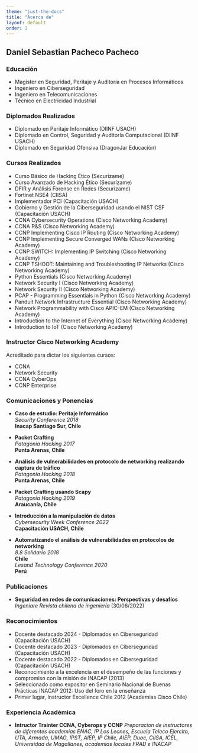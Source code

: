 ```yaml
---
theme: "just-the-docs"
title: "Acerca de"
layout: default
order: 2
---
```

## Daniel Sebastian Pacheco Pacheco

### Educación
- Magíster en Seguridad, Peritaje y Auditoría en Procesos Informáticos
- Ingeniero en Ciberseguridad
- Ingeniero en Telecomunicaciones
- Técnico en Electricidad Industrial

### Diplomados Realizados
- Diplomado en Peritaje Informático (DIINF USACH)
- Diplomado en Control, Seguridad y Auditoría Computacional (DIINF USACH)
- Diplomado en Seguridad Ofensiva (DragonJar Educación)

### Cursos Realizados
- Curso Básico de Hacking Ético (Securízame)
- Curso Avanzado de Hacking Ético (Securízame)
- DFIR y Análisis Forense en Redes (Securízame)
- Fortinet NSE4 (CIISA)
- Implementador PCI (Capacitación USACH)
- Gobierno y Gestión de la Ciberseguridad usando el NIST CSF (Capacitación USACH)
- CCNA Cybersecurity Operations (Cisco Networking Academy)
- CCNA R&S (Cisco Networking Academy)
- CCNP Implementing Cisco IP Routing (Cisco Networking Academy)
- CCNP Implementing Secure Converged WANs (Cisco Networking Academy)
- CCNP SWITCH: Implementing IP Switching (Cisco Networking Academy)
- CCNP TSHOOT: Maintaining and Troubleshooting IP Networks (Cisco Networking Academy)
- Python Essentials (Cisco Networking Academy)
- Network Security I (Cisco Networking Academy)
- Network Security II (Cisco Networking Academy)
- PCAP - Programming Essentials in Python (Cisco Networking Academy)
- Panduit Network Infrastructure Essential (Cisco Networking Academy)
- Network Programmability with Cisco APIC-EM (Cisco Networking Academy)
- Introduction to the Internet of Everything (Cisco Networking Academy)
- Introduction to IoT (Cisco Networking Academy)

### Instructor Cisco Networking Academy
Acreditado para dictar los siguientes cursos:
- CCNA
- Network Security
- CCNA CyberOps
- CCNP Enterprise

### Comunicaciones y Ponencias

* **Caso de estudio: Peritaje Informático**  
  _Security Conference 2018_  
  **Inacap Santiago Sur, Chile**

* **Packet Crafting**  
  _Patagonia Hacking 2017_  
  **Punta Arenas, Chile**

* **Análisis de vulnerabilidades en protocolo de networking realizando captura de tráfico**  
  _Patagonia Hacking 2018_  
  **Punta Arenas, Chile**

* **Packet Crafting usando Scapy**  
  _Patagonia Hacking 2019_  
  **Araucanía, Chile**

* **Introducción a la manipulación de datos**  
  _Cybersecurity Week Conference 2022_  
  **Capacitación USACH, Chile**

* **Automatizando el análisis de vulnerabilidades en protocolos de networking**  
  _8.8 Solidario 2018_  
  **Chile**  
  _Lesand Technology Conference 2020_  
  **Perú**

### Publicaciones
* **Seguridad en redes de comunicaciones: Perspectivas y desafíos**  
  _Ingeniare Revista chilena de ingeniería_ (30/06/2022)

### Reconocimientos
- Docente destacado 2024 - Diplomados en Ciberseguridad (Capacitación USACH)
- Docente destacado 2023 - Diplomados en Ciberseguridad (Capacitación USACH)
- Docente destacado 2022 - Diplomados en Ciberseguridad (Capacitación USACH)
- Reconocimiento a la excelencia en el desempeño de las funciones y compromiso con la misión de INACAP (2013)
- Seleccionado como expositor en Seminario Nacional de Buenas Prácticas INACAP 2012: Uso del foro en la enseñanza
- Primer lugar, Instructor Excellence Chile 2012 (Academias Cisco Chile)

### Experiencia Académica
- **Intructor Trainter CCNA, Cyberops y CCNP**
  _Preparacion de instructores de diferentes academias ENAC, IP Los Leones, Escuela Teleco Ejercito, UTA, Armada, UMAG, IPST, AIEP, IP Chile, AIEP, Duoc, CIISA, ICEL, Universidad de Magallanes, academias locales FRAD e INACAP_
